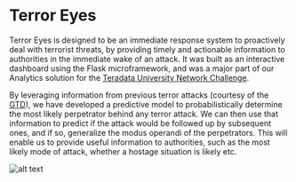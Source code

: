 # Terror Eyes
Terror Eyes is designed to be an immediate response system to proactively deal with terrorist threats, by providing timely and actionable information to authorities in the immediate wake of an attack. It was built as an interactive dashboard using the Flask microframework, and was a major part of our Analytics solution for the [Teradata University Network Challenge](http://www.teradatauniversitynetwork.com/PARTNERS2016/2016-TUN-Analytics-Challenge/). 

By leveraging information from previous terror attacks (courtesy of the [GTD](https://www.start.umd.edu/gtd/)), we have developed a predictive model to probabilistically determine the most likely perpetrator behind any terror attack. We can then use that information to predict if the attack would be followed up by subsequent ones, and if so, generalize the modus operandi of the perpetrators. This will enable us to provide useful information to authorities, such as the most likely mode of attack, whether a hostage situation is likely etc.

![alt text](https://github.com/thisisandreeeee/Terror-Eyes-Dashboard/blob/master/Terror%20Eyes%20Screenshot.png "Terror Eyes")
